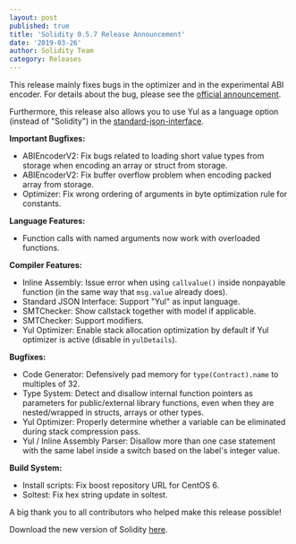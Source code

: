 ```yaml
---
layout: post
published: true
title: 'Solidity 0.5.7 Release Announcement'
date: '2019-03-26'
author: Solidity Team
category: Releases
---
```


This release mainly fixes bugs in the optimizer and in the experimental ABI encoder. For details about the bug, please see the [official announcement](https://blog.soliditylang.org/2019/03/26/solidity-optimizer-and-abiencoderv2-bug/).

Furthermore, this release also allows you to use Yul as a language option (instead of "Solidity") in the [standard-json-interface](https://docs.soliditylang.org/en/v0.5.7/using-the-compiler.html#compiler-input-and-output-json-description).

**Important Bugfixes:**

- ABIEncoderV2: Fix bugs related to loading short value types from storage when encoding an array or struct from storage.
- ABIEncoderV2: Fix buffer overflow problem when encoding packed array from storage.
- Optimizer: Fix wrong ordering of arguments in byte optimization rule for constants.

**Language Features:**

- Function calls with named arguments now work with overloaded functions.

**Compiler Features:**

- Inline Assembly: Issue error when using `callvalue()` inside nonpayable function (in the same way that `msg.value` already does).
- Standard JSON Interface: Support "Yul" as input language.
- SMTChecker: Show callstack together with model if applicable.
- SMTChecker: Support modifiers.
- Yul Optimizer: Enable stack allocation optimization by default if Yul optimizer is active (disable in `yulDetails`).

**Bugfixes:**

- Code Generator: Defensively pad memory for `type(Contract).name` to multiples of 32.
- Type System: Detect and disallow internal function pointers as parameters for public/external library functions, even when they are nested/wrapped in structs, arrays or other types.
- Yul Optimizer: Properly determine whether a variable can be eliminated during stack compression pass.
- Yul / Inline Assembly Parser: Disallow more than one case statement with the same label inside a switch based on the label's integer value.

**Build System:**

- Install scripts: Fix boost repository URL for CentOS 6.
- Soltest: Fix hex string update in soltest.

A big thank you to all contributors who helped make this release possible!

Download the new version of Solidity [here](https://github.com/ethereum/solidity/releases/tag/v0.5.7).
